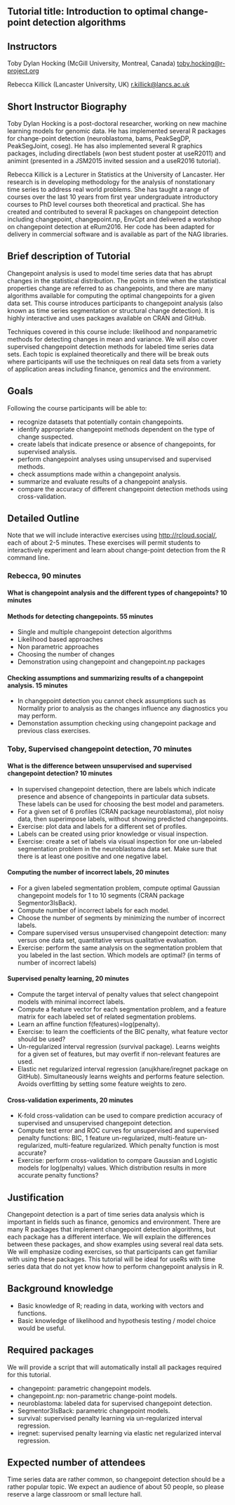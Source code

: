 ## Tutorial title: Introduction to optimal change-point detection algorithms

## Instructors

Toby Dylan Hocking (McGill University, Montreal, Canada) 
toby.hocking@r-project.org

Rebecca Killick (Lancaster University, UK) r.killick@lancs.ac.uk

## Short Instructor Biography

Toby Dylan Hocking is a post-doctoral researcher, working on new
machine learning models for genomic data. He has implemented several R
packages for change-point detection (neuroblastoma, bams, PeakSegDP,
PeakSegJoint, coseg). He has also implemented several R graphics
packages, including directlabels (won best student poster at useR2011)
and animint (presented in a JSM2015 invited session and a useR2016
tutorial).

Rebecca Killick is a Lecturer in Statistics at the University of
Lancaster. Her research is in developing methodology for the analysis
of nonstationary time series to address real world problems.  She has
taught a range of courses over the last 10 years from first year
undergraduate introductory courses to PhD level courses both
theoretical and practical. She has created and contributed to several R packages on changepoint detection including changepoint, changepoint.np, EnvCpt and delivered a workshop on changepoint detection at eRum2016. Her code has been adapted for delivery in commercial software and is available as part of the NAG libraries.

## Brief description of Tutorial
 
Changepoint analysis is used to model time series data that has abrupt
changes in the statistical distribution. The points in time when the
statistical properties change are referred to as changepoints, and
there are many algorithms available for computing the optimal
changepoints for a given data set. This course introduces participants
to changepoint analysis (also known as time series segmentation or
structural change detection). It is highly interactive and uses
packages available on CRAN and GitHub.

Techniques covered in this course include: likelihood and
nonparametric methods for detecting changes in mean and
variance. We will also cover supervised changepoint detection methods
for labeled time series data sets. Each topic is explained
theoretically and there will be break outs where participants will use
the techniques on real data sets from a variety of application areas
including finance, genomics and the environment.
 
## Goals

Following the course participants will be able to:
* recognize datasets that potentially contain changepoints.
* identify appropriate changepoint methods dependent on the type of
  change suspected.
* create labels that indicate presence or absence of changepoints, for
  supervised analysis.
* perform changepoint analyses using unsupervised and supervised methods.
* check assumptions made within a changepoint analysis.
* summarize and evaluate results of a changepoint analysis.
* compare the accuracy of different changepoint detection methods
  using cross-validation.
 
## Detailed Outline

Note that we will include interactive exercises using
http://rcloud.social/, each of about 2-5 minutes. These exercises
will permit students to interactively experiment and learn about
change-point detection from the R command line.

### Rebecca, 90 minutes

#### What is changepoint analysis and the different types of changepoints? 10 minutes

#### Methods for detecting changepoints. 55 minutes

* Single and multiple changepoint detection algorithms
* Likelihood based approaches
* Non parametric approaches
* Choosing the number of changes
* Demonstration using changepoint and changepoint.np packages

#### Checking assumptions and summarizing results of a changepoint analysis. 15 minutes

* In changepoint detection you cannot check assumptions such as Normality prior to analysis as the changes influence any diagnostics you may perform.
* Demonstation assumption checking using changepoint package and previous class exercises.

### Toby, Supervised changepoint detection, 70 minutes

#### What is the difference between unsupervised and supervised changepoint detection? 10 minutes

* In supervised changepoint detection, there are labels which
  indicate presence and absence of changepoints in particular data
  subsets. These labels can be used for choosing the best model and
  parameters.
* For a given set of 6 profiles (CRAN package neuroblastoma), plot
  noisy data, then superimpose labels, without showing predicted
  changepoints.
* Exercise: plot data and labels for a different set of profiles.
* Labels can be created using prior knowledge or visual inspection.
* Exercise: create a set of labels via visual inspection for one
  un-labeled segmentation problem in the neuroblastoma data set. Make
  sure that there is at least one positive and one negative label.

#### Computing the number of incorrect labels, 20 minutes

* For a given labeled segmentation problem, compute optimal Gaussian
  changepoint models for 1 to 10 segments (CRAN package
  Segmentor3IsBack).
* Compute number of incorrect labels for each model. 
* Choose the number of segments by minimizing the number of incorrect
  labels.
* Compare supervised versus unsupervised changepoint detection: many
  versus one data set, quantitative versus qualitative
  evaluation.
* Exercise: perform the same analysis on the segmentation problem that
  you labeled in the last section. Which models are optimal? (in terms
  of number of incorrect labels)

#### Supervised penalty learning, 20 minutes

* Compute the target interval of penalty values that select changepoint
  models with minimal incorrect labels. 
* Compute a feature vector for each segmentation problem, and a
  feature matrix for each labeled set of related segmentation
  problems.
* Learn an affine function f(features)=log(penalty).
* Exercise: to learn the coefficients of the BIC penalty, what feature
  vector should be used?
* Un-regularized interval regression (survival package). Learns
  weights for a given set of features, but may overfit if
  non-relevant features are used.
* Elastic net regularized interval regression (anujkhare/iregnet
  package on GitHub). Simultaneously learns weights and performs
  feature selection. Avoids overfitting by setting some feature
  weights to zero.

#### Cross-validation experiments, 20 minutes

* K-fold cross-validation can be used to compare prediction accuracy
  of supervised and unsupervised changepoint detection.
* Compute test error and ROC curves for unsupervised and supervised
  penalty functions: BIC, 1 feature un-regularized, multi-feature
  un-regularized, multi-feature regularized. Which penalty function is
  most accurate?
* Exercise: perform cross-validation to compare Gaussian and Logistic
  models for log(penalty) values. Which distribution results in more
  accurate penalty functions?
 
## Justification

Changepoint detection is a part of time series data analysis which is
important in fields such as finance, genomics and environment. There
are many R packages that implement changepoint detection algorithms,
but each package has a different interface. We will explain the
differences between these packages, and show examples using several
real data sets. We will emphasize coding exercises, so that
participants can get familiar with using these packages. This tutorial
will be ideal for useRs with time series data that do not yet know how
to perform changepoint analysis in R.

## Background knowledge

* Basic knowledge of R; reading in data, working with vectors and functions. 
* Basic knowledge of likelihood and hypothesis testing / model choice would be useful.
 
## Required packages

We will provide a script that will automatically install all packages
required for this tutorial.

* changepoint: parametric changepoint models.
* changepoint.np: non-parametric change-point models.
* neuroblastoma: labeled data for supervised changepoint detection.
* Segmentor3IsBack: parametric changepoint models.
* survival: supervised penalty learning via un-regularized interval regression.
* iregnet: supervised penalty learning via elastic net regularized
  interval regression.

## Expected number of attendees

Time series data are rather common, so changepoint detection should be
a rather popular topic. We expect an audience of about 50 people,
so please reserve a large classroom or small lecture hall.
